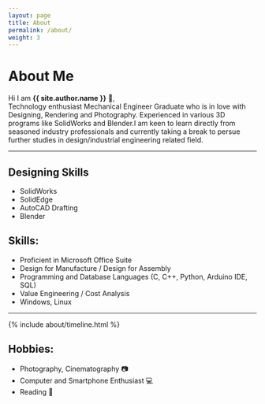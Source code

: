 ```yaml
---
layout: page
title: About
permalink: /about/
weight: 3
---
```


# **About Me**

Hi I am **{{ site.author.name }}** :wave:,<br>
Technology enthusiast Mechanical Engineer Graduate who is in love with Designing, Rendering and Photography. Experienced in various 3D programs like SolidWorks and Blender.I am keen to learn directly from seasoned industry professionals and currently taking a break to persue further studies in design/industrial engineering related field.

***

## Designing Skills
-   SolidWorks
-   SolidEdge
-   AutoCAD Drafting
-   Blender


## Skills: 
-  Proficient in  Microsoft Office Suite 
-  Design for Manufacture / Design for Assembly 
-  Programming and Database Languages (C, C++, Python, Arduino IDE, SQL)
-  Value Engineering / Cost Analysis
-  Windows, Linux 

***

<div class="row">
{% include about/timeline.html %}
</div>


## Hobbies:
- Photography, Cinematography :camera:
- Computer and Smartphone Enthusiast :computer:
- Reading :book:

<!-- TRIAL CODE HERE  -->
